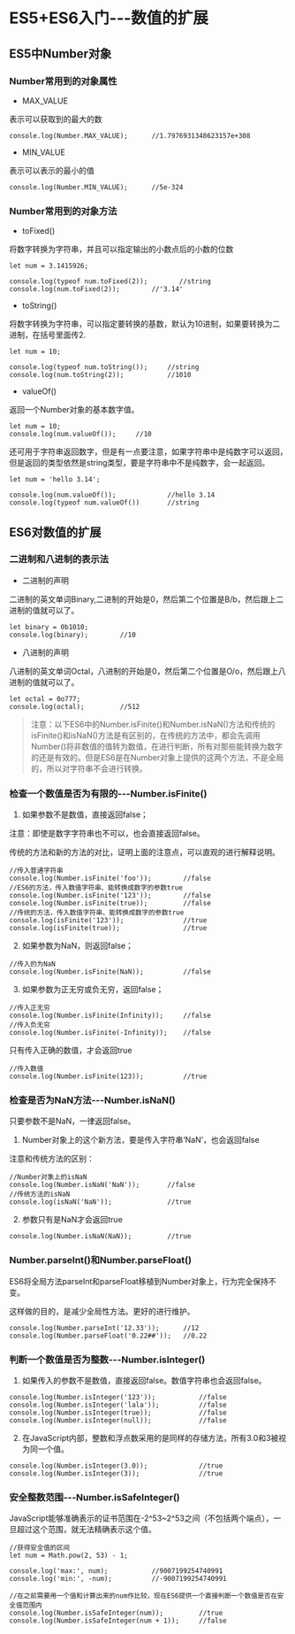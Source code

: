 # ES5+ES6入门---数值的扩展

## ES5中Number对象

### Number常用到的对象属性

- MAX_VALUE

表示可以获取到的最大的数

```
console.log(Number.MAX_VALUE);      //1.7976931348623157e+308
```

- MIN_VALUE

表示可以表示的最小的值

```
console.log(Number.MIN_VALUE);      //5e-324
```

### Number常用到的对象方法

- toFixed()

将数字转换为字符串，并且可以指定输出的小数点后的小数的位数

```
let num = 3.1415926;

console.log(typeof num.toFixed(2));        //string
console.log(num.toFixed(2));        //'3.14'
```

- toString()

将数字转换为字符串，可以指定要转换的基数，默认为10进制，如果要转换为二进制，在括号里面传2.

```
let num = 10;

console.log(typeof num.toString());     //string
console.log(num.toString(2));           //1010
```

- valueOf()

返回一个Number对象的基本数字值。

```
let num = 10;
console.log(num.valueOf());     //10
```

还可用于字符串返回数字，但是有一点要注意，如果字符串中是纯数字可以返回，但是返回的类型依然是string类型，要是字符串中不是纯数字，会一起返回。

```
let num = 'hello 3.14';

console.log(num.valueOf());             //hello 3.14
console.log(typeof num.valueOf())       //string
```

## ES6对数值的扩展

### 二进制和八进制的表示法

- 二进制的声明

二进制的英文单词Binary,二进制的开始是0，然后第二个位置是B/b，然后跟上二进制的值就可以了。

```
let binary = 0b1010;
console.log(binary);        //10
```

- 八进制的声明

八进制的英文单词Octal，八进制的开始是0，然后第二个位置是O/o，然后跟上八进制的值就可以了。

```
let octal = 0o777;
console.log(octal);         //512
```

> 注意：以下ES6中的Number.isFinite()和Number.isNaN()方法和传统的isFinite()和isNaN()方法是有区别的，在传统的方法中，都会先调用Number()将非数值的值转为数值，在进行判断，所有对那些能转换为数字的还是有效的。但是ES6是在Number对象上提供的这两个方法，不是全局的，所以对字符串不会进行转换。


### 检查一个数值是否为有限的---Number.isFinite()

1. 如果参数不是数值，直接返回false；

注意：即使是数字字符串也不可以，也会直接返回false。

传统的方法和新的方法的对比，证明上面的注意点，可以直观的进行解释说明。

```
//传入普通字符串
console.log(Number.isFinite('foo'));        //false
//ES6的方法，传入数值字符串、能转换成数字的参数true
console.log(Number.isFinite('123'));        //false
console.log(Number.isFinite(true));         //false
//传统的方法，传入数值字符串、能转换成数字的参数true
console.log(isFinite('123'));               //true
console.log(isFinite(true));                //true
```

2. 如果参数为NaN，则返回false；

```
//传入的为NaN
console.log(Number.isFinite(NaN));          //false
```

3. 如果参数为正无穷或负无穷，返回false；

```
//传入正无穷
console.log(Number.isFinite(Infinity));     //false
//传入负无穷
console.log(Number.isFinite(-Infinity));    //false
```

只有传入正确的数值，才会返回true

```
//传入数值
console.log(Number.isFinite(123));          //true
```

### 检查是否为NaN方法---Number.isNaN()

只要参数不是NaN，一律返回false。

1. Number对象上的这个新方法，要是传入字符串‘NaN’，也会返回false

注意和传统方法的区别：

```
//Number对象上的isNaN
console.log(Number.isNaN('NaN'));       //false
//传统方法的isNaN
console.log(isNaN('NaN'));              //true
```

2. 参数只有是NaN才会返回true

```
console.log(Number.isNaN(NaN));         //true
```

### Number.parseInt()和Number.parseFloat()

ES6将全局方法parseInt和parseFloat移植到Number对象上，行为完全保持不变。

这样做的目的，是减少全局性方法。更好的进行维护。

```
console.log(Number.parseInt('12.33'));      //12
console.log(Number.parseFloat('0.22##'));   //0.22
```

### 判断一个数值是否为整数---Number.isInteger()

1. 如果传入的参数不是数值，直接返回false。数值字符串也会返回false。

```
console.log(Number.isInteger('123'));           //false
console.log(Number.isInteger('lala'));          //false
console.log(Number.isInteger(true));            //false
console.log(Number.isInteger(null));            //false
```

2. 在JavaScript内部，整数和浮点数采用的是同样的存储方法，所有3.0和3被视为同一个值。

```
console.log(Number.isInteger(3.0));             //true
console.log(Number.isInteger(3));               //true
```

### 安全整数范围---Number.isSafeInteger()

JavaScript能够准确表示的证书范围在-2^53~2^53之间（不包括两个端点），一旦超过这个范围，就无法精确表示这个值。

```
//获得安全值的区间
let num = Math.pow(2, 53) - 1;

console.log('max:', num);           //9007199254740991
console.log('min:', -num);          //-9007199254740991

//在之前需要用一个值和计算出来的num作比较，现在ES6提供一个直接判断一个数值是否在安全值范围内
console.log(Number.isSafeInteger(num));         //true
console.log(Number.isSafeInteger(num + 1));     //false
```

